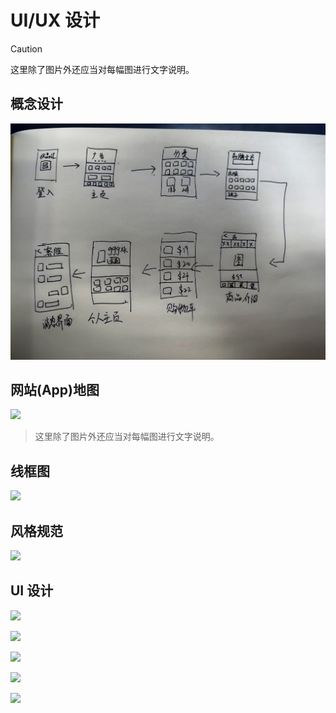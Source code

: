 # UI/UX 设计

> [!CAUTION]
> 这里除了图片外还应当对每幅图进行文字说明。

## 概念设计

![](./concept.jpg)

## 网站(App)地图

![](./site-map.webp)
> 这里除了图片外还应当对每幅图进行文字说明。

## 线框图

![](./wireframes.webp)

## 风格规范

![](./style-guide.webp)

## UI 设计

![](./ui1.webp)

![](./ui2.webp)

![](./ui3.webp)

![](./ui4.webp)

![](./ui5.webp)



